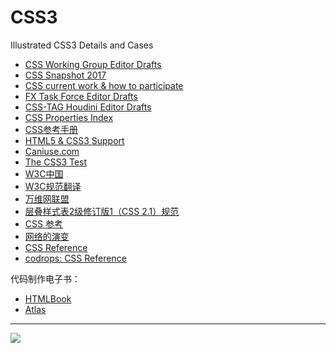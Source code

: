 # CSS3
Illustrated CSS3 Details and Cases

- [CSS Working Group Editor Drafts](https://drafts.csswg.org/)
- [CSS Snapshot 2017](https://www.w3.org/TR/CSS/)
- [CSS current work & how to participate](https://www.w3.org/Style/CSS/current-work.en.html)
- [FX Task Force Editor Drafts](https://drafts.fxtf.org/)
- [CSS-TAG Houdini Editor Drafts](https://drafts.css-houdini.org/)
- [CSS Properties Index](https://meiert.com/en/indices/css-properties/)
- [CSS参考手册](http://css.doyoe.com/)
- [HTML5 & CSS3 Support](http://fmbip.com/litmus)
- [Caniuse.com](http://caniuse.com/)
- [The CSS3 Test](http://yisibl.github.io/css3test/)
- [W3C中国](http://www.chinaw3c.org/)
- [W3C规范翻译](https://www.w3.org/html/ig/zh/wiki/%E7%BF%BB%E8%AF%91)
- [万维网联盟](https://zh.wikipedia.org/wiki/%E4%B8%87%E7%BB%B4%E7%BD%91%E8%81%94%E7%9B%9F)
- [层叠样式表2级修订版1（CSS 2.1）规范](http://www.ayqy.net/doc/css2-1/cover.html)
- [CSS 参考](https://developer.mozilla.org/zh-CN/docs/Web/CSS/Reference)
- [网络的演变](http://www.evolutionoftheweb.com/?hl=zh-cn)
- [CSS Reference](http://cssreference.io/)
- [codrops: CSS Reference](https://tympanus.net/codrops/css_reference/)

代码制作电子书：

- [HTMLBook](http://oreillymedia.github.io/HTMLBook/)
- [Atlas](https://atlas.oreilly.com/)

-----------

![](https://www.w3cplus.com/sites/default/files/blogs/2018/1801/pay.png)
